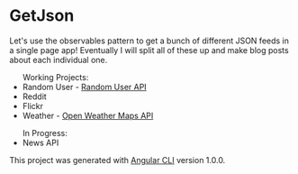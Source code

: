 # GetJson
Let's use the observables pattern to get a bunch of different JSON feeds in a single page app! Eventually I will split all of these up and make blog posts about each individual one.

<ul>Working Projects:
<li>Random User - <a href="https://randomuser.me/" target="_blank">Random User API</a></li>
<li>Reddit</li>
<li>Flickr</li>
<li>Weather - <a href="https://openweathermap.org/api" target="_blank">Open Weather Maps API</a></li>
</ul>

<ul>In Progress:
<li>News API</li>
</ul>

This project was generated with [Angular CLI](https://github.com/angular/angular-cli) version 1.0.0.